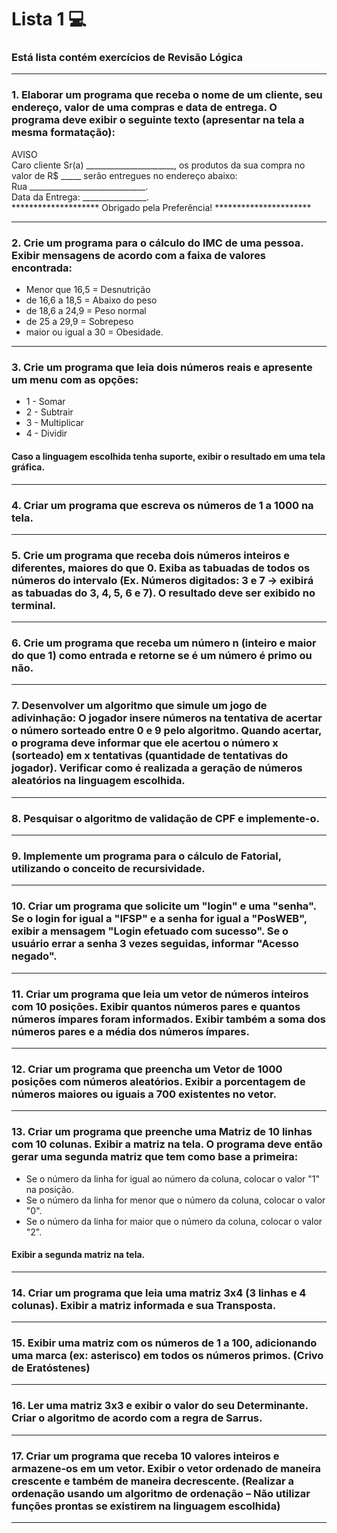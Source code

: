 # Lista 1 💻

### Está lista contém exercícios de Revisão Lógica

<hr>

### 1. Elaborar um programa que receba o nome de um cliente, seu endereço, valor de uma compras e data de entrega. O programa deve exibir o seguinte texto (apresentar na tela a mesma formatação): <br>
AVISO <br>
Caro cliente Sr(a) ______________________, os produtos da sua compra no
valor de R$ _____ serão entregues no endereço abaixo:<br>
Rua _____________________________.<br>
Data da Entrega: ________________.<br>
******************** Obrigado pela Preferência! **********************
   
<hr>

### 2. Crie um programa para o cálculo do IMC de uma pessoa. Exibir mensagens de acordo com a faixa de valores encontrada: <br>
  - Menor que 16,5 = Desnutrição <br>
  - de 16,6 a 18,5 = Abaixo do peso <br>
  - de 18,6 a 24,9 = Peso normal <br>
  - de 25 a 29,9 = Sobrepeso <br>
  - maior ou igual a 30 = Obesidade.

<hr>

### 3. Crie um programa que leia dois números reais e apresente um menu com as opções: <br>
  - 1 - Somar <br>
  - 2 - Subtrair <br>
  - 3 - Multiplicar <br>
  - 4 - Dividir <br>
#### Caso a linguagem escolhida tenha suporte, exibir o resultado em uma tela gráfica. <br>

<hr>

### 4. Criar um programa que escreva os números de 1 a 1000 na tela.

<hr>

### 5. Crie um programa que receba dois números inteiros e diferentes, maiores do que 0. Exiba as tabuadas de todos os números do intervalo (Ex. Números digitados: 3 e 7 → exibirá as tabuadas do 3, 4, 5, 6 e 7). O resultado deve ser exibido no terminal.

<hr>

### 6. Crie um programa que receba um número n (inteiro e maior do que 1) como entrada e retorne se é um número é primo ou não.

<hr>

### 7. Desenvolver um algoritmo que simule um jogo de adivinhação: O jogador insere números na tentativa de acertar o número sorteado entre 0 e 9 pelo algoritmo. Quando acertar, o programa deve informar que ele acertou o número x (sorteado) em x tentativas (quantidade de tentativas do jogador). Verificar como é realizada a geração de números aleatórios na linguagem escolhida.

<hr>

### 8. Pesquisar o algoritmo de validação de CPF e implemente-o.

<hr>

### 9. Implemente um programa para o cálculo de Fatorial, utilizando o conceito de recursividade.

<hr>

### 10. Criar um programa que solicite um "login" e uma "senha". Se o login for igual a "IFSP" e a senha for igual a "PosWEB", exibir a mensagem "Login efetuado com sucesso". Se o usuário errar a senha 3 vezes seguidas, informar "Acesso negado".

<hr>

### 11. Criar um programa que leia um vetor de números inteiros com 10 posições. Exibir quantos números pares e quantos números ímpares foram informados. Exibir também a soma dos números pares e a média dos números ímpares.

<hr>

### 12. Criar um programa que preencha um Vetor de 1000 posições com números aleatórios. Exibir a porcentagem de números maiores ou iguais a 700 existentes no vetor.

<hr>

### 13. Criar um programa que preenche uma Matriz de 10 linhas com 10 colunas. Exibir a matriz na tela. O programa deve então gerar uma segunda matriz que tem como base a primeira:
  - Se o número da linha for igual ao número da coluna, colocar o valor "1" na posição.
  - Se o número da linha for menor que o número da coluna, colocar o valor "0".
  - Se o número da linha for maior que o número da coluna, colocar o valor "2".
#### Exibir a segunda matriz na tela.

<hr>

### 14. Criar um programa que leia uma matriz 3x4 (3 linhas e 4 colunas). Exibir a matriz informada e sua Transposta.

<hr>

### 15. Exibir uma matriz com os números de 1 a 100, adicionando uma marca (ex: asterisco) em todos os números primos. (Crivo de Eratóstenes)

<hr>

### 16. Ler uma matriz 3x3 e exibir o valor do seu Determinante. Criar o algoritmo de acordo com a regra de Sarrus.

<hr>

### 17. Criar um programa que receba 10 valores inteiros e armazene-os em um vetor. Exibir o vetor ordenado de maneira crescente e também de maneira decrescente. (Realizar a ordenação usando um algoritmo de ordenação – Não utilizar funções prontas se existirem na linguagem escolhida)

<hr>

